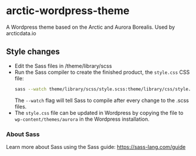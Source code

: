 # arctic-wordpress-theme
A Wordpress theme based on the Arctic and Aurora Borealis. Used by arcticdata.io

## Style changes
- Edit the Sass files in /theme/library/scss
- Run the Sass compiler to create the finished product, the `style.css` CSS file:
  ```bash
  sass --watch theme/library/scss/style.scss:theme/library/css/style.css
  ```
  The `--watch` flag will tell Sass to compile after every change to the .scss files.
- The `style.css` file can be updated in Wordpress by copying the file to `wp-content/themes/aurora` in the Wordpress installation.

### About Sass
Learn more about Sass using the Sass guide: https://sass-lang.com/guide
